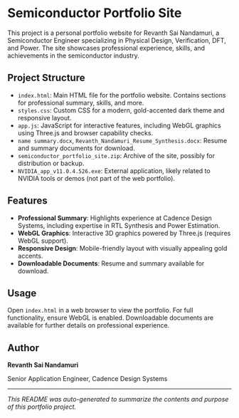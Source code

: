 # Semiconductor Portfolio Site

This project is a personal portfolio website for Revanth Sai Nandamuri, a Semiconductor Engineer specializing in Physical Design, Verification, DFT, and Power. The site showcases professional experience, skills, and achievements in the semiconductor industry.

## Project Structure

- `index.html`: Main HTML file for the portfolio website. Contains sections for professional summary, skills, and more.
- `styles.css`: Custom CSS for a modern, gold-accented dark theme and responsive layout.
- `app.js`: JavaScript for interactive features, including WebGL graphics using Three.js and browser capability checks.
- `name summary.docx`, `Revanth_Nandamuri_Resume_Synthesis.docx`: Resume and summary documents for download.
- `semiconductor_portfolio_site.zip`: Archive of the site, possibly for distribution or backup.
- `NVIDIA_app_v11.0.4.526.exe`: External application, likely related to NVIDIA tools or demos (not part of the web portfolio).

## Features

- **Professional Summary**: Highlights experience at Cadence Design Systems, including expertise in RTL Synthesis and Power Estimation.
- **WebGL Graphics**: Interactive 3D graphics powered by Three.js (requires WebGL support).
- **Responsive Design**: Mobile-friendly layout with visually appealing gold accents.
- **Downloadable Documents**: Resume and summary available for download.

## Usage

Open `index.html` in a web browser to view the portfolio. For full functionality, ensure WebGL is enabled. Downloadable documents are available for further details on professional experience.

## Author

**Revanth Sai Nandamuri**

Senior Application Engineer, Cadence Design Systems

---

*This README was auto-generated to summarize the contents and purpose of this portfolio project.*
